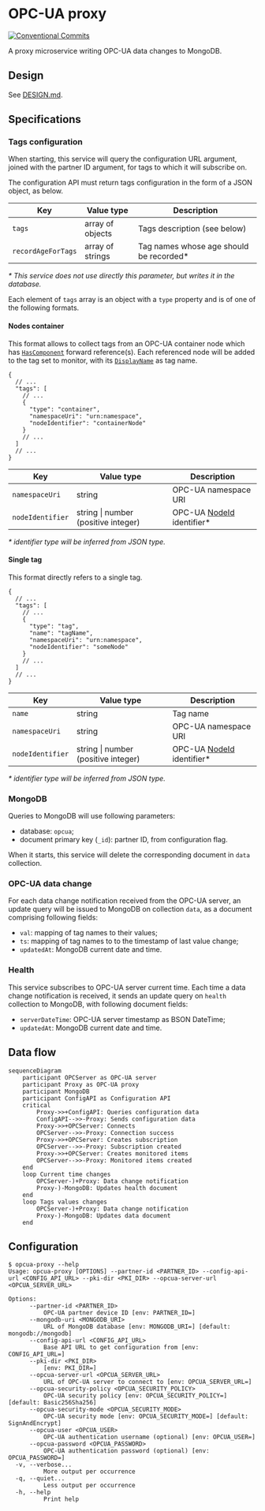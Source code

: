 # OPC-UA proxy

[![Conventional Commits](https://img.shields.io/badge/Conventional%20Commits-1.0.0-yellow.svg)](https://conventionalcommits.org)

A proxy microservice writing OPC-UA data changes to MongoDB.

## Design

See [DESIGN.md](DESIGN.md).

## Specifications

### Tags configuration

When starting, this service will query the configuration URL argument, joined with the partner ID argument, for tags to which it will subscribe on.

The configuration API must return tags configuration in the form of a JSON object, as below.

| Key                | Value type       | Description                             |
| ------------------ | ---------------- | --------------------------------------- |
| `tags`             | array of objects | Tags description (see below)            |
| `recordAgeForTags` | array of strings | Tag names whose age should be recorded* |

_\* This service does not use directly this parameter, but writes it in the database._

Each element of `tags` array is an object with a `type` property and is of one of the following formats.

#### Nodes container

This format allows to collect tags from an OPC-UA container node which has [`HasComponent`][hascomponent] forward reference(s). Each referenced node will be added to the tag set to monitor, with its [`DisplayName`][displayname] as tag name.

```jsonc
{
  // ...
  "tags": [
    // ...
    {
      "type": "container",
      "namespaceUri": "urn:namespace",
      "nodeIdentifier": "containerNode"
    }
    // ...
  ]
  // ...
}
```

| Key              | Value type                          | Description                         |
| ---------------- | ----------------------------------- | ----------------------------------- |
| `namespaceUri`   | string                              | OPC-UA namespace URI                |
| `nodeIdentifier` | string \| number (positive integer) | OPC-UA [NodeId][nodeid] identifier* |

_\* identifier type will be inferred from JSON type._

#### Single tag

This format directly refers to a single tag.

```jsonc
{
  // ...
  "tags": [
    // ...
    {
      "type": "tag",
      "name": "tagName",
      "namespaceUri": "urn:namespace",
      "nodeIdentifier": "someNode"
    }
    // ...
  ]
  // ...
}
```

| Key              | Value type                          | Description                         |
| ---------------- | ----------------------------------- | ----------------------------------- |
| `name`           | string                              | Tag name                            |
| `namespaceUri`   | string                              | OPC-UA namespace URI                |
| `nodeIdentifier` | string \| number (positive integer) | OPC-UA [NodeId][nodeid] identifier* |

_\* identifier type will be inferred from JSON type._

[hascomponent]: https://reference.opcfoundation.org/Core/Part3/v105/docs/7.7
[displayname]: https://reference.opcfoundation.org/Core/Part3/5.2.5/
[nodeid]: https://reference.opcfoundation.org/v104/Core/docs/Part3/8.2.1/

### MongoDB

Queries to MongoDB will use following parameters:

- database: `opcua`;
- document primary key (`_id`): partner ID, from configuration flag.

When it starts, this service will delete the corresponding document in `data` collection.

### OPC-UA data change

For each data change notification received from the OPC-UA server, an update query will be issued to MongoDB on collection `data`, as a document comprising following fields:

- `val`: mapping of tag names to their values;
- `ts`: mapping of tag names to to the timestamp of last value change;
- `updatedAt`: MongoDB current date and time.

### Health

This service subscribes to OPC-UA server current time. Each time a data change notification is received, it sends an update query on `health` collection to MongoDB, with following document fields:

- `serverDateTime`: OPC-UA server timestamp as BSON DateTime;
- `updatedAt`: MongoDB current date and time.

## Data flow

```mermaid
sequenceDiagram
    participant OPCServer as OPC-UA server
    participant Proxy as OPC-UA proxy
    participant MongoDB
    participant ConfigAPI as Configuration API
    critical
        Proxy->>+ConfigAPI: Queries configuration data
        ConfigAPI-->>-Proxy: Sends configuration data
        Proxy->>+OPCServer: Connects
        OPCServer-->>-Proxy: Connection success
        Proxy->>+OPCServer: Creates subscription
        OPCServer-->>-Proxy: Subscription created
        Proxy->>+OPCServer: Creates monitored items
        OPCServer-->>-Proxy: Monitored items created
    end
    loop Current time changes
        OPCServer-)+Proxy: Data change notification
        Proxy-)-MongoDB: Updates health document
    end
    loop Tags values changes
        OPCServer-)+Proxy: Data change notification
        Proxy-)-MongoDB: Updates data document
    end
```

## Configuration

```ShellSession
$ opcua-proxy --help
Usage: opcua-proxy [OPTIONS] --partner-id <PARTNER_ID> --config-api-url <CONFIG_API_URL> --pki-dir <PKI_DIR> --opcua-server-url <OPCUA_SERVER_URL>

Options:
      --partner-id <PARTNER_ID>
          OPC-UA partner device ID [env: PARTNER_ID=]
      --mongodb-uri <MONGODB_URI>
          URL of MongoDB database [env: MONGODB_URI=] [default: mongodb://mongodb]
      --config-api-url <CONFIG_API_URL>
          Base API URL to get configuration from [env: CONFIG_API_URL=]
      --pki-dir <PKI_DIR>
          [env: PKI_DIR=]
      --opcua-server-url <OPCUA_SERVER_URL>
          URL of OPC-UA server to connect to [env: OPCUA_SERVER_URL=]
      --opcua-security-policy <OPCUA_SECURITY_POLICY>
          OPC-UA security policy [env: OPCUA_SECURITY_POLICY=] [default: Basic256Sha256]
      --opcua-security-mode <OPCUA_SECURITY_MODE>
          OPC-UA security mode [env: OPCUA_SECURITY_MODE=] [default: SignAndEncrypt]
      --opcua-user <OPCUA_USER>
          OPC-UA authentication username (optional) [env: OPCUA_USER=]
      --opcua-password <OPCUA_PASSWORD>
          OPC-UA authentication password (optional) [env: OPCUA_PASSWORD=]
  -v, --verbose...
          More output per occurrence
  -q, --quiet...
          Less output per occurrence
  -h, --help
          Print help
```
